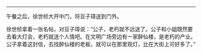 





***

午餐之后，徐世桢大开中门，将豆子璋送到门外。

徐世桢拿着一张名帖，对豆子璋说：“公子，老朽就不远送了。公子和小姐既然要去看大灯会，老朽就送个人情吧。在文明广场旁边有一家醉仙楼，是老朽的产业。公子拿着这封信，去找醉仙楼的老板，就可以在那里观灯，比在大街上可好多了。”

